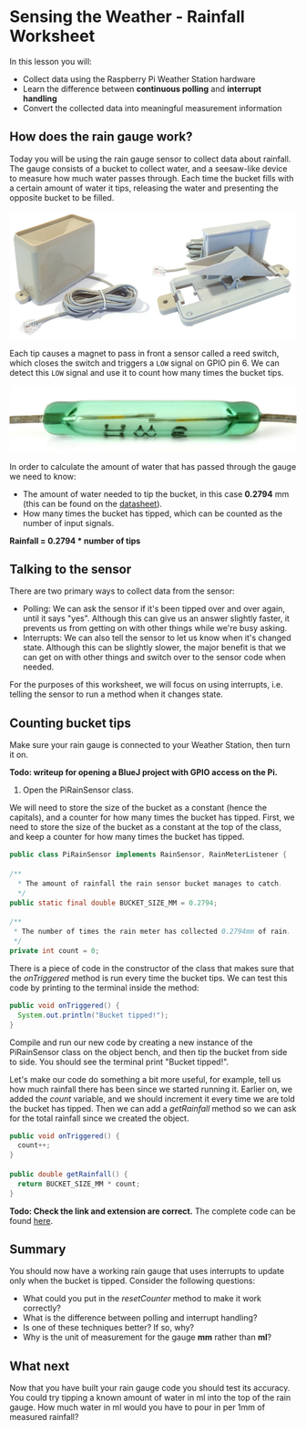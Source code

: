 # Sensing the Weather - Rainfall Worksheet

In this lesson you will:

- Collect data using the Raspberry Pi Weather Station hardware
- Learn the difference between **continuous polling** and **interrupt handling**
- Convert the collected data into meaningful measurement information

## How does the rain gauge work?

Today you will be using the rain gauge sensor to collect data about rainfall. The gauge consists of a bucket to collect water, and a seesaw-like device to measure how much water passes through. Each time the bucket fills with a certain amount of water it tips, releasing the water and presenting the opposite bucket to be filled.

  ![](images/rain_gauge_both.jpg)

Each tip causes a magnet to pass in front a sensor called a reed switch, which closes the switch and triggers a `LOW` signal on GPIO pin 6. We can detect this `LOW` signal and use it to count how many times the bucket tips.

  ![](images/reed_switch.jpg)

In order to calculate the amount of water that has passed through the gauge we need to know:

  - The amount of water needed to tip the bucket, in this case **0.2794** mm (this can be found on the [datasheet](https://www.argentdata.com/files/80422_datasheet.pdf)).
  - How many times the bucket has tipped, which can be counted as the number of input signals.

  **Rainfall = 0.2794 * number of tips**

## Talking to the sensor

There are two primary ways to collect data from the sensor:

* Polling: We can ask the sensor if it's been tipped over and over again, until it says "yes".
Although this can give us an answer slightly faster, it prevents us from getting on with other things while we're busy asking.
* Interrupts: We can also tell the sensor to let us know when it's changed state. Although this can be slightly slower, the major benefit is that we can get on with other things and switch over to the sensor code when needed.

For the purposes of this worksheet, we will focus on using interrupts, i.e. telling the sensor to run a method when it changes state.

## Counting bucket tips

Make sure your rain gauge is connected to your Weather Station, then turn it on.

**Todo: writeup for opening a BlueJ project with GPIO access on the Pi.**

1. Open the PiRainSensor class.

We will need to store the size of the bucket as a constant (hence the capitals), and a counter for how many times the bucket has tipped.
First, we need to store the size of the bucket as a constant at the top of the class, and keep a counter for how many times the bucket has tipped.
  ```java
  public class PiRainSensor implements RainSensor, RainMeterListener {

  /**
	* The amount of rainfall the rain sensor bucket manages to catch.
	*/
  public static final double BUCKET_SIZE_MM = 0.2794;

  /**
   * The number of times the rain meter has collected 0.2794mm of rain.
   */
  private int count = 0;

  ```

There is a piece of code in the 
constructor of the class that makes sure that the *onTriggered* method is run every time the bucket tips.
We can test this code by printing to the terminal inside the method:

  ```java
  public void onTriggered() {
    System.out.println("Bucket tipped!");
  }
  ```

Compile and run our new code by creating a new instance of the PiRainSensor class on the object bench,
and then tip the bucket from side to side. You should see the terminal print "Bucket tipped!".

Let's make our code do something a bit more useful, for example, tell us how much rainfall there has been since we started running it.
Earlier on, we added the *count* variable, and we should increment it every time we are told the bucket has tipped.
Then we can add a *getRainfall* method so we can ask for the total rainfall since we created the object.

  ```java
  public void onTriggered() {
    count++;
  }
  
  public double getRainfall() {
    return BUCKET_SIZE_MM * count;
  }
  ```

**Todo: Check the link and extension are correct.**
The complete code can be found [here](code/finished.zip).

## Summary

You should now have a working rain gauge that uses interrupts to update only when the bucket is tipped.
Consider the following questions:
* What could you put in the *resetCounter* method to make it work correctly?
* What is the difference between polling and interrupt handling?
* Is one of these techniques better? If so, why?
* Why is the unit of measurement for the gauge **mm** rather than **ml**?

## What next

Now that you have built your rain gauge code you should test its accuracy. You could try tipping a known amount of water in ml into the top of the rain gauge. How much water in ml would you have to pour in per 1mm of measured rainfall?
